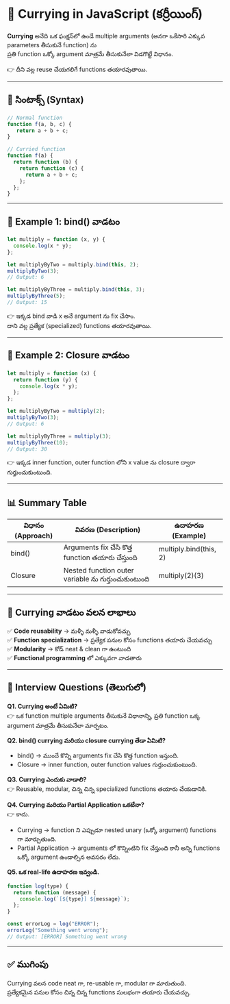 # 🔑 Currying in JavaScript (కర్రీయింగ్)

**Currying** అనేది ఒక ఫంక్షన్‌లో ఉండే multiple arguments (అనగా ఒకేసారి ఎక్కువ parameters తీసుకునే function) ను  
ప్రతి function ఒక్కో argument మాత్రమే తీసుకునేలా విడగొట్టే విధానం.

👉 దీని వల్ల reuse చేయగలిగే functions తయారవుతాయి.

---

## 📌 సింటాక్స్ (Syntax)

```js
// Normal function
function f(a, b, c) {
   return a + b + c;
}

// Curried function
function f(a) {
  return function (b) {
    return function (c) {
      return a + b + c;
    };
  };
}
```

---

## 🔹 Example 1: bind() వాడటం

```js
let multiply = function (x, y) {
  console.log(x * y);
};

let multiplyByTwo = multiply.bind(this, 2);
multiplyByTwo(3);  
// Output: 6

let multiplyByThree = multiply.bind(this, 3);
multiplyByThree(5);  
// Output: 15
```

👉 ఇక్కడ bind వాడి x అనే argument ను fix చేసాం.  
దాని వల్ల ప్రత్యేక (specialized) functions తయారవుతాయి.

---

## 🔹 Example 2: Closure వాడటం

```js
let multiply = function (x) {
  return function (y) {
    console.log(x * y);
  };
};

let multiplyByTwo = multiply(2);
multiplyByTwo(3);  
// Output: 6

let multiplyByThree = multiply(3);
multiplyByThree(10);  
// Output: 30
```

👉 ఇక్కడ inner function, outer function లోని x value ను closure ద్వారా గుర్తుంచుకుంటుంది.

---

## 📊 Summary Table

| విధానం (Approach) | వివరణ (Description) | ఉదాహరణ (Example) |
|--------------------|----------------------|--------------------|
| bind()            | Arguments fix చేసి కొత్త function తయారు చేస్తుంది | multiply.bind(this, 2) |
| Closure           | Nested function outer variable ను గుర్తుంచుకుంటుంది | multiply(2)(3) |

---

## 🎯 Currying వాడటం వలన లాభాలు

✅ **Code reusability** → మళ్ళీ మళ్ళీ వాడుకోవచ్చు  
✅ **Function specialization** → ప్రత్యేక పనుల కోసం functions తయారు చేయవచ్చు  
✅ **Modularity** → కోడ్ neat & clean గా ఉంటుంది  
✅ **Functional programming** లో ఎక్కువగా వాడతారు  

---

## 🎤 Interview Questions (తెలుగులో)

**Q1. Currying అంటే ఏమిటి?**  
👉 ఒక function multiple arguments తీసుకునే విధానాన్ని, ప్రతి function ఒక్క argument మాత్రమే తీసుకునేలా మార్చటం.

**Q2. bind() currying మరియు closure currying తేడా ఏమిటి?**  
- bind() → ముందే కొన్ని arguments fix చేసి కొత్త function ఇస్తుంది.  
- Closure → inner function, outer function values గుర్తుంచుకుంటుంది.  

**Q3. Currying ఎందుకు వాడాలి?**  
👉 Reusable, modular, చిన్న చిన్న specialized functions తయారు చేయడానికి.

**Q4. Currying మరియు Partial Application ఒకటేనా?**  
👉 కాదు.  
- Currying → function ని ఎప్పుడూ nested unary (ఒక్కో argument) functions గా మార్చుతుంది.  
- Partial Application → arguments లో కొన్నింటిని fix చేస్తుంది కానీ అన్ని functions ఒక్కో argument ఉండాల్సిన అవసరం లేదు.  

**Q5. ఒక real-life ఉదాహరణ ఇవ్వండి.**  

```js
function log(type) {
  return function (message) {
    console.log(`[${type}] ${message}`);
  };
}

const errorLog = log("ERROR");
errorLog("Something went wrong");  
// Output: [ERROR] Something went wrong
```

---

## ✅ ముగింపు
Currying వలన code neat గా, re-usable గా, modular గా మారుతుంది.  
ప్రత్యేకమైన పనుల కోసం చిన్న చిన్న functions సులభంగా తయారు చేయవచ్చు.

